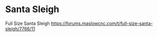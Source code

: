 # Santa Sleigh

Full Size Santa Sleigh
https://forums.maslowcnc.com/t/full-size-santa-sleigh/7766/11
